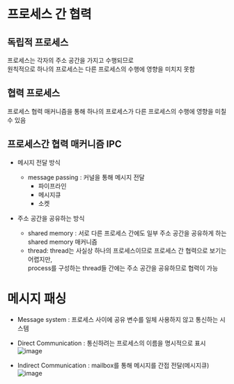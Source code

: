# 프로세스 간 협력 

## 독립적 프로세스 
프로세스는 각자의 주소 공간을 가지고 수행되므로      
원칙적으로 하나의 프로세스는 다른 프로세스의 수행에 영향을 미치지 못함      

## 협력 프로세스 
프로세스 협력 매커니즘을 통해 하나의 프로세스가 다른 프로세스의 수행에 영향을 미칠 수 있음   

## 프로세스간 협력 매커니즘 IPC    
* 메시지 전달 방식   
    * message passing : 커널을 통해 메시지 전달 
        * 파이프라인 
        * 메시지큐
        * 소켓 

* 주소 공간을 공유하는 방식
    * shared memory : 서로 다른 프로세스 간에도 일부 주소 공간을 공유하게 하는 shared memory 매커니즘 
    * thread: thread는 사실상 하나의 프로세스이므로 프로세스 간 협력으로 보기는 어렵지만,   
              process를 구성하는 thread들 간에는 주소 공간을 공유하므로 협력이 가능 
 
# 메시지 패싱 
* Message system : 프로세스 사이에 공유 변수를 일체 사용하지 않고 통신하는 시스템   

* Direct Communication : 통신하려는 프로세스의 이름을 명시적으로 표시       
![image](https://user-images.githubusercontent.com/50267433/140754667-ddcbd3a0-4ab0-4361-bd80-398cdcc32cbd.png)
  
* Indirect Communication : mailbox를 통해 메시지를 간접 전달(메시지큐)            
![image](https://user-images.githubusercontent.com/50267433/140754698-464abcb6-1460-495c-9cf2-e3b7cc5e5164.png)

